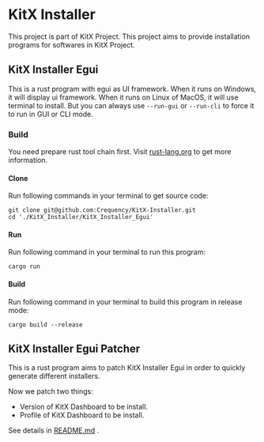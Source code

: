 # KitX Installer

This project is part of KitX Project.
This project aims to provide installation programs for softwares in KitX Project.

## KitX Installer Egui

This is a rust program with egui as UI framework.
When it runs on Windows, it will display ui framework.
When it runs on Linux of MacOS, it will use terminal to install.
But you can always use `--run-gui` or `--run-cli` to force it to run in GUI or CLI mode.

### Build

You need prepare rust tool chain first.
Visit [rust-lang.org](https://www.rust-lang.org/) to get more information.

#### Clone

Run following commands in your terminal to get source code:

```shell
git clone git@github.com:Crequency/KitX-Installer.git
cd './KitX_Installer/KitX_Installer_Egui'
```

#### Run

Run following command in your terminal to run this program:

```shell
cargo run
```

#### Build

Run following command in your terminal to build this program in release mode:

```shell
cargo build --release
```

## KitX Installer Egui Patcher

This is a rust program aims to patch KitX Installer Egui in order to quickly generate different installers.

Now we patch two things:
- Version of KitX Dashboard to be install.
- Profile of KitX Dashboard to be install.

See details in [README.md](./KitX_Installer_Egui_Patcher/README.md) .


